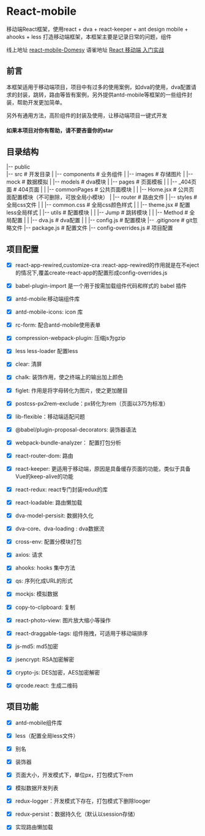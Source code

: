 # React-mobile
  移动端React框架，使用react + dva + react-keeper + ant design mobile + ahooks + less 打造移动端框架，本框架主要是记录日常的问题，组件

  线上地址 [react-mobile-Domesy](http://mobile.domesy.cn/#/)
  语雀地址 [React 移动端 入门实战](https://www.yuque.com/domesy/react-mobile)
  

## 前言
  本框架适用于移动端项目，项目中有过多的使用案例，如dva的使用，dva配置请求的封装，跳转，路由等皆有案例，另外提供antd-mobile等框架的一些组件封装，帮助开发更加简单。

  另外有通用方法，高阶组件的封装及使用，让移动端项目一键式开发


#### 如果本项目对你有帮助，请不要吝啬你的star

## 目录结构
  |-- public                                
  |-- src                                   # 开发目录
  |   |-- components                        # 业务组件
  |   |-- images                            # 存储图片 
  |   |-- mock                              # 数据模拟
  |   |-- models                            # dva模块
  |   |-- pages                             # 页面模板
  |   |   |-- _404页面                       # 404页面
  |   |   |-- commonPages                   # 公共页面模块
  |   |   |-- Home.jsx                      # 公共页面配置模块（不可删除，可放全局小模块）
  |   |-- router                            # 路由文件
  |   |-- styles                            # 全局css文件
  |   |   |-- common.css                    # 全局css颜色样式
  |   |   |-- theme.jsx                     # 配置less全局样式
  |   |-- utils                             # 配置模块
  |   |   |-- Jump                          # 跳转模块
  |   |   |-- Method                        # 全局配置
  |   |   |-- dva.js                        # dva配置
  |   |   |-- config.js                     # 配置模块
  |-- .gitignore                            # git忽略文件
  |-- package.js                            # 配置文件
  |-- config-overrides.js                   # 项目配置
## 项目配置

  - [x] react-app-rewired,customize-cra :react-app-rewired的作用就是在不eject的情况下,覆盖create-react-app的配置形成config-overrides.js
  - [x] babel-plugin-import 是一个用于按需加载组件代码和样式的 babel 插件
  - [x] antd-mobile:移动端组件库
  - [x] antd-mobile-icons: icon 库
  - [x] rc-form: 配合antd-mobile使用表单
  - [x] compression-webpack-plugin:  压缩js为gzip
  - [x] less less-loader 配置less
  - [x] clear: 清屏
  - [x] chalk: 装饰作用，使之终端上的输出加上颜色
  - [x] figlet: 作用是将字母转化为图片，使之更加醒目
  - [x] postcss-px2rem-exclude：px转化为rem（页面以375为标准）
  - [x] lib-flexible：移动端适配问题
  - [x] @babel/plugin-proposal-decorators: 装饰器语法
  - [x] webpack-bundle-analyzer： 配置打包分析
  - [x] react-router-dom: 路由
  - [x] react-keeper: 更适用于移动端，原因是具备缓存页面的功能，类似于具备Vue的keep-alive的功能
  - [x] react-redux: react专门封装redux的库
  - [x] react-loadable: 路由懒加载
  - [x] dva-model-persisit: 数据持久化
  - [x] dva-core、dva-loading : dva数据流
  - [x] cross-env: 配置分模块打包
  - [x] axios: 请求
  - [x] ahooks: hooks 集中方法
  - [x] qs: 序列化成URL的形式
  - [x] mockjs: 模拟数据
  - [x] copy-to-clipboard: 复制
  - [x] react-photo-view: 图片放大缩小等操作
  - [x] react-draggable-tags: 组件拖拽，可适用于移动端排序
  - [x] js-md5: md5加密
  - [x] jsencrypt: RSA加密解密
  - [x] crypto-js: DES加密，AES加密解密
  - [x] qrcode.react: 生成二维码


## 项目功能

  - [x] antd-mobile组件库
  - [x] less（配置全局less文件）
  - [x] 别名
  - [x] 装饰器
  - [x] 页面大小，开发模式下，单位px，打包模式下rem
  - [x] 模拟数据开发列表
  - [x] redux-logger：开发模式下存在，打包模式下删除looger
  - [x] redux-persist：数据持久化（默认以session存储）
  - [x] 实现路由懒加载

